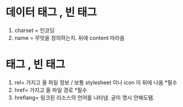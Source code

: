 # <meta> 데이터 태그 , 빈 태그
1. charset = 인코딩
2. name = 무엇을 정의하는지. 뒤에 content 따라옴

# <link> 태그 , 빈 태그
1. rel= 가지고 올 파일 정보 / 보통 stylesheet 이나 icon 이 뒤에 나옴 *필수
2. href= 가지고 올 파일 경로   *필수
3. hreflang= 링크된 리소스의 언어를 나타냄. 굳이 명시 안해도됌.

# <style> 태그 , 기본적으로 head 에 작성 , body 에도 가능은 함.

# <type> 태그 , 생략 가능. 

# <base> 태그 = 문서에 포함된 모든 상대 URL들의 기준 URL을 나타낸다.
보통 LINK 태그위에 작성 합니다.
문서를 찾을 때 기본 시작점은 파일의 폴더지만, 
base 태그를 통해 다른 폴더로 바꿀 수 있음. 한번만 작성할 수 있음.

